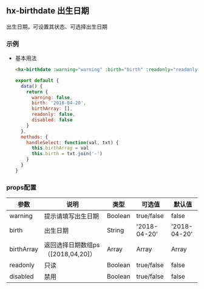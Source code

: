 ## hx-birthdate 出生日期

出生日期，可设置其状态、可选择出生日期

### 示例

- 基本用法
  ```html
  <hx-birthdate :warning="warning" :birth="birth" :readonly="readonly" :disabled="disabled" @receive="handleSelect"></hx-birthdate>
  ```
  ```js
  export default {
    data() {
      return {
        warning: false,
        birth: '2018-04-20',
        birthArray: [],
        readonly: false,
        disabled: false
      }
    },
    methods: {
      handleSelect: function(val, txt) {
        this.birthArray = val
        this.birth = txt.join('-')
      }
    }
  }
  ```
### props配置
| 参数 | 说明 | 类型 | 可选值 | 默认值 |
| - | - | - | - | - |
| warning | 提示请填写出生日期 | Boolean | true/false | false |
| birth | 出生日期 | String | '2018-04-20' | '2018-04-20' |
| birthArray | 返回选择日期数组ps（[2018,04,20]） | Array | Array | Array |
| readonly | 只读 | Boolean | true/false| false |
| disabled | 禁用 | Boolean | true/false| false |